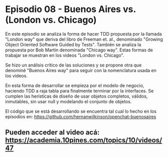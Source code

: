 # Episodio 08 - Buenos Aires vs. (London vs. Chicago)
En este episodio se analiza la forma de hacer TDD propuesta por la llamada "London way" que deriva del libro de Freeman et. al., denominado "Growing Object Oriented Software Guided by Tests". También se analiza la propuesta por Bob Martin denominada "Chicago way".
Estas formas de trabajar se muestran en los videos "London vs. Chicago".

Se hizo un análisis crítico de las soluciones y se propone otra que denominé "Buenos Aires way" para seguir con la nomenclatura usada en los videos.

En esta forma de desarrollar se empieza por el modelo de negocio, haciendo TDD a raja tabla para finalmente terminar por la interfaces. Se cumplen las herísticas de diseño de usar objetos completos, válidos, inmutables, sin usar null y modelando el conjunto de objetos.

El código que se está desarrollando se encuentra tal cual lo hecho en los episodios en: https://github.com/hernanwilkinson/openchat-buenosaires

Pueden acceder al video acá: https://academia.10pines.com/topics/10/videos/47
----
